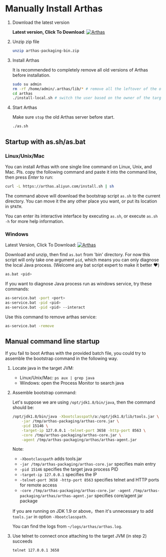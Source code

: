 Manually Install Arthas
===================

1. Download the latest version

    **Latest version, Click To Download**: [![](https://img.shields.io/maven-central/v/com.taobao.arthas/arthas-packaging.svg?style=flat-square "Arthas")](https://arthas.aliyun.com/download/latest_version)


2. Unzip zip file

    ```bash
    unzip arthas-packaging-bin.zip
    ```

3. Install Arthas

    It is recommended to completely remove all old versions of Arthas before installation.

    ```bash
    sudo su admin
    rm -rf /home/admin/.arthas/lib/* # remove all the leftover of the old outdated Arthas
    cd arthas
    ./install-local.sh # switch the user based on the owner of the target Java process.
    ```

4. Start Arthas

    Make sure `stop` the old Arthas server before start.

    ```bash
    ./as.sh
    ```


## Startup with as.sh/as.bat

### Linux/Unix/Mac

You can install Arthas with one single line command on Linux, Unix, and Mac. Pls. copy the following command and paste it into the command line, then press *Enter* to run:

```bash
curl -L https://arthas.aliyun.com/install.sh | sh
```

The command above will download the bootstrap script `as.sh` to the current directory. You can move it the any other place you want, or put its location in `$PATH`.

You can enter its interactive interface by executing `as.sh`, or execute `as.sh -h` for more help information.

### Windows

Latest Version, Click To Download: [![](https://img.shields.io/maven-central/v/com.taobao.arthas/arthas-packaging.svg?style=flat-square "Arthas")](https://arthas.aliyun.com/download/latest_version)

Download and unzip, then find `as.bat` from 'bin' directory. For now this script will only take one argument `pid`, which means you can only diagnose the local Java process. (Welcome any bat script expert to make it better :heart:)

```bash
as.bat <pid>
```

If you want to diagnose Java process run as windows service, try these commands:

```bash
as-service.bat -port <port>
as-service.bat -pid <pid>
as-service.bat -pid <pid> --interact
```

Use this command to remove arthas service: 
```bash
as-service.bat -remove
```

## Manual command line startup

If you fail to boot Arthas with the provided batch file, you could try to assemble the bootstrap command in the following way.


1. Locate java in the target JVM:

    - Linux/Unix/Mac: `ps aux | grep java`
    - Windows: open the Process Monitor to search java

2. Assemble bootstrap command:
    
    Let's suppose we are using `/opt/jdk1.8/bin/java`, then the command should be:

    ```bash
    /opt/jdk1.8/bin/java -Xbootclasspath/a:/opt/jdk1.8/lib/tools.jar \
        -jar /tmp/arthas-packaging/arthas-core.jar \
        -pid 15146 \
        -target-ip 127.0.0.1 -telnet-port 3658 -http-port 8563 \
        -core /tmp/arthas-packaging/arthas-core.jar \
        -agent /tmp/arthas-packaging/arthas/arthas-agent.jar
    ```

    Note:
    
    * `-Xbootclasspath` adds tools.jar
    * `-jar /tmp/arthas-packaging/arthas-core.jar` specifies main entry
    * `-pid 15146` specifies the target java process PID
    * `-target-ip 127.0.0.1` specifies the IP
    * `-telnet-port 3658 -http-port 8563` specifies telnet and HTTP ports for remote access
    * `-core /tmp/arthas-packaging/arthas-core.jar -agent /tmp/arthas-packaging/arthas/arthas-agent.jar` specifies core/agent jar package

    If you are running on JDK 1.9 or above，then it's unnecessary to add `tools.jar` in option `-Xbootclasspath`.
    
    You can find the logs from `~/logs/arthas/arthas.log`.

3. Use telnet to connect once attaching to the target JVM (in step 2) succeeds

    ```bash
    telnet 127.0.0.1 3658
    ```
